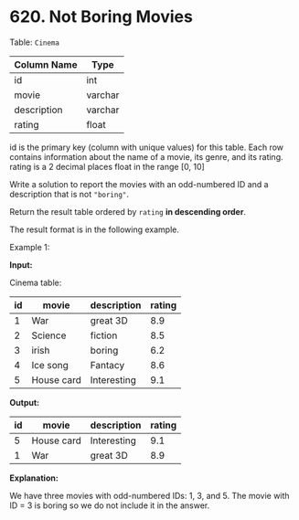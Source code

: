 # 620. Not Boring Movies

Table: `Cinema`

| Column Name    | Type     |
| -------------- | -------- |
| id             | int      |
| movie          | varchar  |
| description    | varchar  |
| rating         | float    |

id is the primary key (column with unique values) for this table.
Each row contains information about the name of a movie, its genre, and its rating.
rating is a 2 decimal places float in the range [0, 10]
 
Write a solution to report the movies with an odd-numbered ID and a description that is not `"boring"`.

Return the result table ordered by `rating` **in descending order**.

The result format is in the following example.

Example 1:

**Input:** 

Cinema table:

| id | movie      | description | rating |
| -- | ---------- | ----------- | ------ |
| 1  | War        | great 3D    | 8.9    |
| 2  | Science    | fiction     | 8.5    |
| 3  | irish      | boring      | 6.2    |
| 4  | Ice song   | Fantacy     | 8.6    |
| 5  | House card | Interesting | 9.1    |

**Output:** 

| id | movie      | description | rating |
| -- | ---------- | ----------- | ------ |
| 5  | House card | Interesting | 9.1    |
| 1  | War        | great 3D    | 8.9    |

**Explanation:** 

We have three movies with odd-numbered IDs: 1, 3, and 5. The movie with ID = 3 is boring so we do not include it in the answer.